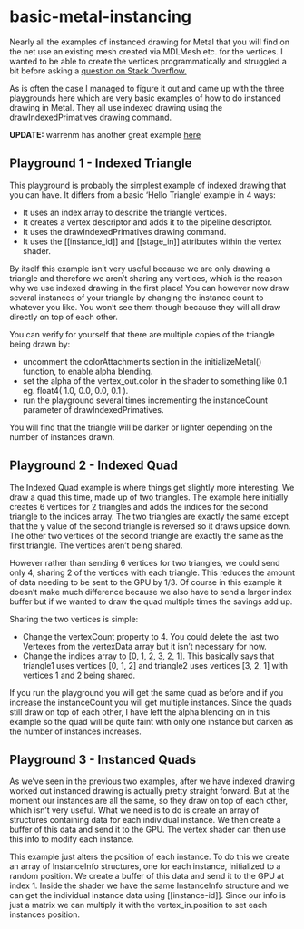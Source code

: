 # basic-metal-instancing
 
Nearly all the examples of instanced drawing for Metal that you will find on the net use an existing mesh created via MDLMesh etc. for the vertices. I wanted to be able to create the vertices programmatically and struggled a bit before asking a [question on Stack Overflow.](https://stackoverflow.com/questions/62737153/simple-example-of-instance-drawing-in-metal?noredirect=1#comment110969749_62737153)

As is often the case I managed to figure it out and came up with the three playgrounds here which are very basic examples of how to do instanced drawing in Metal. They all use indexed drawing using the drawIndexedPrimatives drawing command.
 
**UPDATE:** warrenm has another great example [here](https://github.com/metal-by-example/simple-instancing)
 
## Playground 1 - Indexed Triangle

This playground is probably the simplest example of indexed drawing that you can have. It differs from a basic ‘Hello Triangle’ example in 4 ways:

* It uses an index array to describe the triangle vertices.
* It creates a vertex descriptor and adds it to the pipeline descriptor.
* It uses the drawIndexedPrimatives drawing command.
* It uses the [[instance_id]] and [[stage_in]] attributes within the vertex shader.

By itself this example isn’t very useful because we are only drawing a triangle and therefore we aren’t sharing any vertices, which is the reason why we use indexed drawing in the first place! You can however now draw several instances of your triangle by changing the instance count to whatever you like. You won’t see them though because they will all draw directly on top of each other.

You can verify for yourself that there are multiple copies of the triangle being drawn by:

* uncomment the colorAttachments section in the initializeMetal() function, to enable alpha blending. 
* set the alpha of the vertex_out.color in the shader to something like 0.1 eg. float4( 1.0, 0.0, 0.0, 0.1 ). 
* run the playground several times incrementing the instanceCount parameter of drawIndexedPrimatives.

You will find that the triangle will be darker or lighter depending on the number of instances drawn.

## Playground 2 - Indexed Quad

The Indexed Quad example is where things get slightly more interesting. We draw a quad this time, made up of two triangles. The example here initially creates 6 vertices for 2 triangles and adds the indices for the second triangle to the indices array. The two triangles are exactly the same except that the y value of the second triangle is reversed so it draws upside down. The other two vertices of the second triangle are exactly the same as the first triangle. The vertices aren’t being shared.

However rather than sending 6 vertices for two triangles, we could send only 4, sharing 2 of the vertices with each triangle. This reduces the amount of data needing to be sent to the GPU by 1/3. Of course in this example it doesn’t make much difference because we also have to send a larger index buffer but if we wanted to draw the quad multiple times the savings add up.

Sharing the two vertices is simple:
* Change the vertexCount property to 4. You could delete the last two Vertexes from the vertexData array but it isn’t necessary for now.
* Change the indices array to [0, 1, 2, 3, 2, 1]. This basically says that triangle1 uses vertices [0, 1, 2] and triangle2 uses vertices [3, 2, 1] with vertices 1 and 2 being shared.

If you run the playground you will get the same quad as before and if you increase the instanceCount you will get multiple instances. Since the quads still draw on top of each other, I have left the alpha blending on in this example so the quad will be quite faint with only one instance but darken as the number of instances increases.

## Playground 3 - Instanced Quads

As we’ve seen in the previous two examples, after we have indexed drawing worked out instanced drawing is actually pretty straight forward. But at the moment our instances are all the same, so they draw on top of each other, which isn’t very useful. What we need is to do is create an array of structures containing data for each individual instance. We then create a buffer of this data and send it to the GPU. The vertex shader can then use this info to modify each instance.

This example just alters the position of each instance. To do this we create an array of InstanceInfo structures, one for each instance, initialized to a random position. We create a buffer of this data and send it to the GPU at index 1. Inside the shader we have the same InstanceInfo structure and we can get the individual instance data using [[instance-id]]. Since our info is just a matrix we can multiply it with the vertex_in.position to set each instances position.

